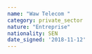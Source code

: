 ```yaml
---
name: "Waw Telecom "
category: private_sector
nature: "Entreprise"
nationality: SEN
date_signed: '2018-11-12'
---
```

    